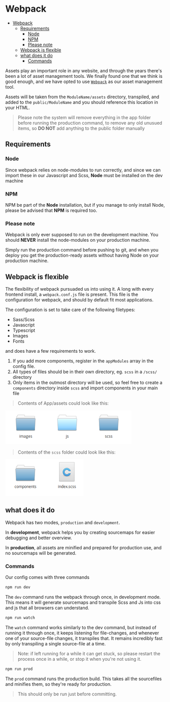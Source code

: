 # Webpack

- [Webpack](#webpack)
    - [Requirements](#requirements)
        - [Node](#node)
        - [NPM](#npm)
        - [Please note](#please-note)
    - [Webpack is flexible](#webpack-is-flexible)
    - [what does it do](#what-does-it-do)
        - [Commands](#commands)

Assets play an important role in any website, and through the years there's been a lot of asset management tools.
We finally found one that we think is good enough, and we have opted to use [`Webpack`](https://webpack.js.org/) as our asset management tool.

Assets will be taken from the `ModuleName/assets` directory, transpiled, and added to the `public/ModuleName` and you should reference this location in your HTML.

> Please note the system will remove everything in the app folder before running the production command, to remove any old unusued items, so **DO NOT** add anything to the public folder manually

## Requirements

### Node

Since webpack relies on node-modules to run correctly, and since we can import these in our Javascript and Scss, **Node** must be installed on the dev machine

### NPM

NPM be part of the **Node** installation, but if you manage to only install Node, please be advised that **NPM** is required too.

### Please note

Webpack is only ever supposed to run on the development machine. You should **NEVER** install the node-modules on your production machine.

Simply run the production command before pushing to git, and when you deploy you get the production-ready assets without having Node on your production machine.

## Webpack is flexible

The flexibility of webpack pursuaded us into using it. A long with every frontend install, a `webpack.conf.js` file is present. This file is the configuration for webpack, and should by default fit most applications.

The configuration is set to take care of the following filetypes:

- Sass/Scss
- Javascript
- Typescript
- Images
- Fonts

and does have a few requirements to work.

1) If you add more components, register in the `appModules` array in the config file.
1) All types of files should be in their own directory, eg. `scss` in a `/scss/` directory
1) Only items in the outmost directory will be used, so feel free to create a `components` directory inside `scss` and import components in your main file

> Contents of App/assets could look like this:

![assets folder](../_images/assets_folder.png)

> Contents of the `scss` folder could look like this:

![scss folder](../_images/scss_folder.png)

## what does it do

Webpack has two modes, `production` and `development`.

In **development**, webpack helps you by creating sourcemaps for easier debugging and better overview.

In **production**, all assets are minified and prepared for production use, and no sourcemaps will be generated.

### Commands

Our config comes with three commands

```bash
npm run dev
```

The `dev` command runs the webpack through once, in development mode. This means it will generate sourcemaps and transpile Scss and Js into css and js that all browsers can understand.

```bash
npm run watch
```

The `watch` command works similarly to the dev command, but instead of running it through once, it keeps listening for file-changes, and whenever one of your source-file changes, it transpiles that. It remains incredibly fast by only transpiling a single source-file at a time.

> Note: if left running for a while it can get stuck, so please restart the process once in a while, or stop it when you're not using it.

```bash
npm run prod
```

The `prod` command runs the production build. This takes all the sourcefiles and minifies them, so they're ready for production.

> This should only be run just before committing.
